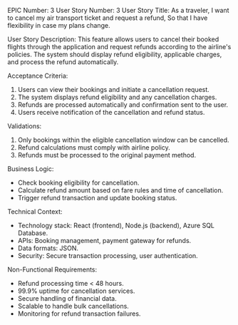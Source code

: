 EPIC Number: 3
User Story Number: 3
User Story Title: As a traveler, I want to cancel my air transport ticket and request a refund, So that I have flexibility in case my plans change.

User Story Description: This feature allows users to cancel their booked flights through the application and request refunds according to the airline's policies. The system should display refund eligibility, applicable charges, and process the refund automatically.

Acceptance Criteria:
1. Users can view their bookings and initiate a cancellation request.
2. The system displays refund eligibility and any cancellation charges.
3. Refunds are processed automatically and confirmation sent to the user.
4. Users receive notification of the cancellation and refund status.

Validations:
1. Only bookings within the eligible cancellation window can be cancelled.
2. Refund calculations must comply with airline policy.
3. Refunds must be processed to the original payment method.

Business Logic:
- Check booking eligibility for cancellation.
- Calculate refund amount based on fare rules and time of cancellation.
- Trigger refund transaction and update booking status.

Technical Context:
- Technology stack: React (frontend), Node.js (backend), Azure SQL Database.
- APIs: Booking management, payment gateway for refunds.
- Data formats: JSON.
- Security: Secure transaction processing, user authentication.

Non-Functional Requirements:
- Refund processing time < 48 hours.
- 99.9% uptime for cancellation services.
- Secure handling of financial data.
- Scalable to handle bulk cancellations.
- Monitoring for refund transaction failures.